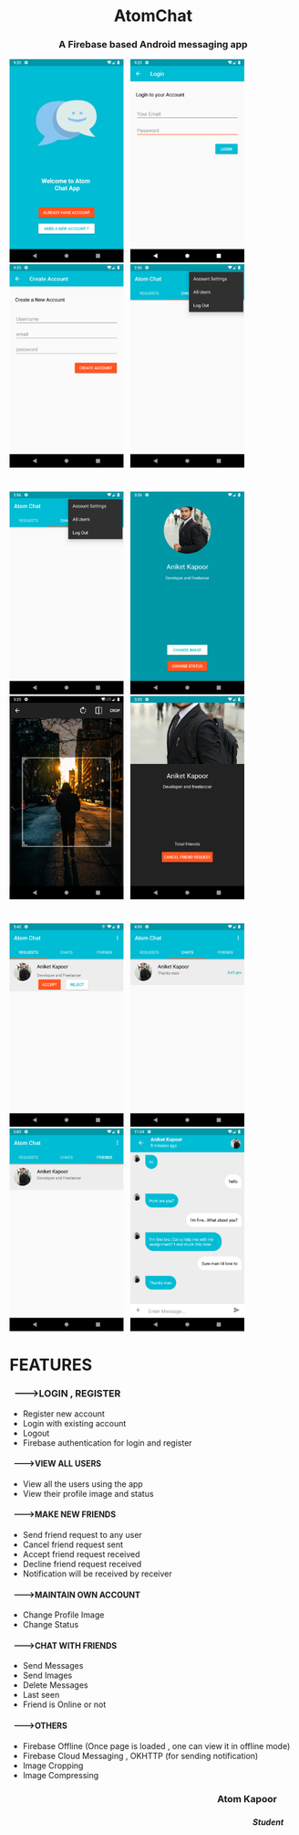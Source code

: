# <h1 align = "center">AtomChat</h1>
### <h3 align= "center">A Firebase based Android messaging app</h1>
<img src="https://github.com/AtomKapoor/AtomChat/blob/master/Screenshots/Screenshot_1588348259.png" width="200"> &nbsp; 
<img src="https://github.com/AtomKapoor/AtomChat/blob/master/Screenshots/Screenshot_1588348514.png" width="200"> &nbsp; 
<img src="https://github.com/AtomKapoor/AtomChat/blob/master/Screenshots/Screenshot_1588348528.png" width="200"> &nbsp; 
<img src="https://github.com/AtomKapoor/AtomChat/blob/master/Screenshots/Screenshot_1589448385.png" width="200"> 
#
<img src="https://github.com/AtomKapoor/AtomChat/blob/master/Screenshots/Screenshot_1589448385.png" width="200"> &nbsp; 
<img src="https://github.com/AtomKapoor/AtomChat/blob/master/Screenshots/Screenshot_1589277404.png" width="200"> &nbsp;
<img src="https://github.com/AtomKapoor/AtomChat/blob/master/Screenshots/Screenshot_1589277337.png" width="200"> &nbsp;
<img src="https://github.com/AtomKapoor/AtomChat/blob/master/Screenshots/Screenshot_1589277600.png" width="200"> &nbsp; 
#
<img src="https://github.com/AtomKapoor/AtomChat/blob/master/Screenshots/Screenshot_1589364935.png" width="200"> &nbsp; 
<img src="https://github.com/AtomKapoor/AtomChat/blob/master/Screenshots/Screenshot_1589369384.png" width="200"> &nbsp; 
<img src="https://github.com/AtomKapoor/AtomChat/blob/master/Screenshots/Screenshot_1589369601.png" width="200"> &nbsp;
<img src="https://github.com/AtomKapoor/AtomChat/blob/master/Screenshots/Screenshot_1589304864.png" width="200">
#
#
# FEATURES

### &nbsp;  --->LOGIN , REGISTER
* Register new account
* Login with existing account
* Logout
* Firebase authentication for login and register

#### &nbsp; --->VIEW ALL USERS
* View all the users using the app
* View their profile image and status

#### &nbsp; --->MAKE NEW FRIENDS
* Send friend request to any user
* Cancel friend request sent
* Accept friend request received
* Decline friend request received
* Notification will be received by receiver

#### &nbsp; --->MAINTAIN OWN ACCOUNT
* Change Profile Image
* Change Status

#### &nbsp; --->CHAT WITH FRIENDS
* Send Messages
* Send Images
* Delete Messages
* Last seen 
* Friend is Online or not

#### &nbsp; --->OTHERS
* Firebase Offline (Once page is loaded , one can view it in offline mode)
* Firebase Cloud Messaging , OKHTTP (for sending notification)
* Image Cropping 
* Image Compressing

### <h3 align="right">Atom Kapoor &nbsp;&nbsp;&nbsp;&nbsp;&nbsp;&nbsp;&nbsp;&nbsp;</h5>
### <h5 align="right">Student &nbsp;&nbsp;&nbsp;&nbsp;&nbsp;&nbsp;</h5>
